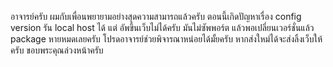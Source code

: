 อาจารย์ครับ ผมกับเพื่อนพยายามอย่างสุดความสามารถแล้วครับ ตอนนี้เกิดปัญหาเรื่อง config version รัน local host ได้ แต่ อัพขึ้นเว็บไม่ได้ครับ มันไม่ซัพพอร์ต 
แล้วพอเปลี่ยนเวอร์ชั่นแล้ว package หายหมดเลยครับ โปรดอาจารย์ช่วยพิจารณาหน่อยได้มั้ยครับ หากส่งใหม่ได้จะส่งลิ้งเว็บให้ครับ ขอบพระคุณล่วงหน้าครับ
